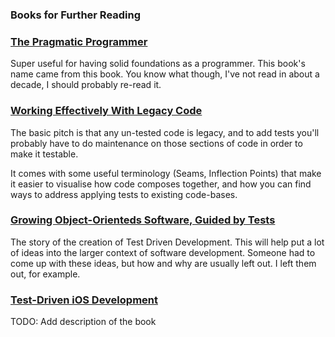### Books for Further Reading

### [The Pragmatic Programmer](https://en.wikipedia.org/wiki/The_Pragmatic_Programmer)

Super useful for having solid foundations as a programmer. This book's name came from this book. You know what though, I've not read in about a decade, I should probably re-read it.

### [Working Effectively With Legacy Code](http://www.amazon.co.uk/gp/product/B005OYHF0A/)

The basic pitch is that any un-tested code is legacy, and to add tests you'll probably have to do maintenance on those sections of code in order to make it testable.

It comes with some useful terminology (Seams, Inflection Points) that make it easier to visualise how code composes together, and how you can find ways to address applying tests to existing code-bases.

### [Growing Object-Orienteds Software, Guided by Tests](http://www.amazon.co.uk/Growing-Object-Oriented-Software-Guided-Signature/dp/0321503627/ref=sr_1_1?ie=UTF8&qid=undefined&sr=8-1&keywords=growing+object-oriented+software+guided+by+tests)

The story of the creation of Test Driven Development. This will help put a lot of ideas into the larger context of software development. Someone had to come up with these ideas, but how and why are usually left out. I left them out, for example.

### [Test-Driven iOS Development](https://www.amazon.com/Test-Driven-iOS-Development-Developers-Library/dp/0321774183)

TODO: Add description of the book
